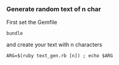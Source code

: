 ### Generate random text of n char

First set the Gemfile
```
bundle
```
and create your text with n characters
```
ARG=$(ruby text_gen.rb [n]) ; echo $ARG
```



